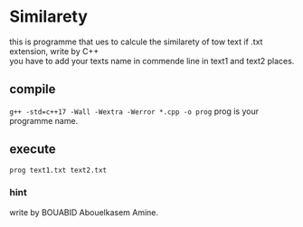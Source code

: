 # Similarety
this is programme that ues to calcule the similarety of tow text if .txt extension, write by C++<br> you have to add your texts name in commende line in text1 and text2 places.

## compile
`g++ -std=c++17 -Wall -Wextra -Werror *.cpp -o prog` 
prog is your programme name.

## execute
`prog text1.txt text2.txt`

### hint 
write by BOUABID Abouelkasem Amine.